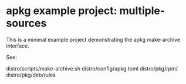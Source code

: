 # apkg example project: multiple-sources

This is a minimal example project demonstrating
the apkg make-archive interface.

See:

distro/scripts/make-archive.sh
distro/config/apkg.toml
distro/pkg/rpm/
distro/pkg/deb/rules
